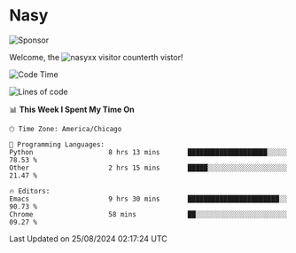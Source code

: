 # Nasy

<!--
<p align="center">
<img height="200" src="https://github-readme-stats.vercel.app/api?username=nasyxx&count_private=true&show_icons=true&theme=dracula&include_all_commits=true"/>
<img height="200" src="https://github-readme-stats.vercel.app/api/top-langs/?username=nasyxx&theme=dracula&hide=html,jupyter+notebook&count_private=true&show_icons=true"/>
</p>

  
----------------
-->

![Sponsor](https://img.shields.io/static/v1.svg?label=Sponsor&message=%E2%9D%A4&logo=GitHub&style=flat&color=pink)
 
Welcome, the ![nasyxx visitor counter](https://count.getloli.com/get/@nasyxx?theme=rule34)th vistor!
 
<!--START_SECTION:waka-->
![Code Time](http://img.shields.io/badge/Code%20Time-4%2C599%20hrs%2054%20mins-blue)

![Lines of code](https://img.shields.io/badge/From%20Hello%20World%20I%27ve%20Written-6.4%20million%20lines%20of%20code-blue)

📊 **This Week I Spent My Time On** 

```text
🕑︎ Time Zone: America/Chicago

💬 Programming Languages: 
Python                   8 hrs 13 mins       ████████████████████░░░░░   78.53 % 
Other                    2 hrs 15 mins       █████░░░░░░░░░░░░░░░░░░░░   21.47 % 

🔥 Editors: 
Emacs                    9 hrs 30 mins       ███████████████████████░░   90.73 % 
Chrome                   58 mins             ██░░░░░░░░░░░░░░░░░░░░░░░   09.27 % 
```


 Last Updated on 25/08/2024 02:17:24 UTC
<!--END_SECTION:waka-->

<!-- ![visitors](https://visitor-badge.laobi.icu/badge?page_id=nasyxx.nasyxx) -->
